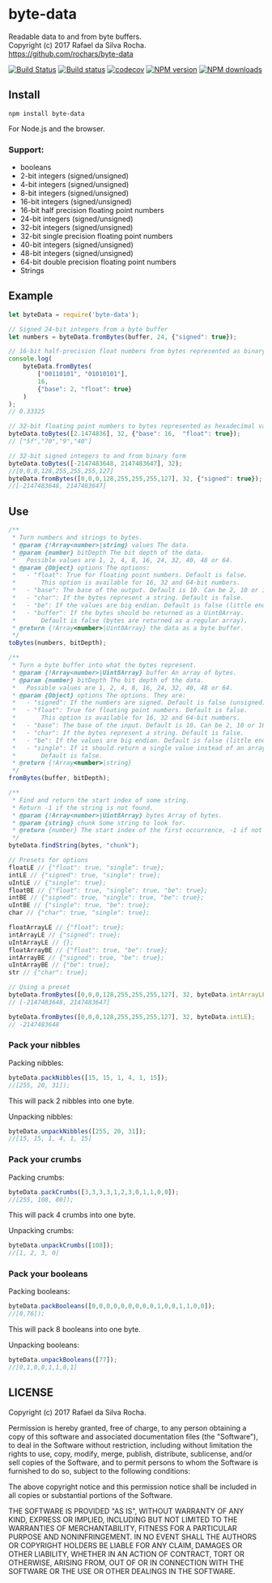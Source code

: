 # byte-data
Readable data to and from byte buffers.  
Copyright (c) 2017 Rafael da Silva Rocha.  
https://github.com/rochars/byte-data

[![Build Status](https://travis-ci.org/rochars/byte-data.svg?branch=master)](https://travis-ci.org/rochars/byte-data) [![Build status](https://ci.appveyor.com/api/projects/status/g2ellp44s7a0kvid?svg=true)](https://ci.appveyor.com/project/rochars/byte-data) [![codecov](https://codecov.io/gh/rochars/byte-data/branch/master/graph/badge.svg)](https://codecov.io/gh/rochars/byte-data) [![NPM version](https://img.shields.io/npm/v/byte-data.svg?style=flat)](https://www.npmjs.com/package/byte-data) [![NPM downloads](https://img.shields.io/npm/dm/byte-data.svg?style=flat)](https://www.npmjs.com/package/byte-data)

## Install
```
npm install byte-data
```

For Node.js and the browser.

### Support:
- booleans
- 2-bit integers (signed/unsigned)
- 4-bit integers (signed/unsigned)
- 8-bit integers (signed/unsigned)
- 16-bit integers (signed/unsigned)
- 16-bit half precision floating point numbers
- 24-bit integers (signed/unsigned)
- 32-bit integers (signed/unsigned)
- 32-bit single precision floating point numbers
- 40-bit integers (signed/unsigned)
- 48-bit integers (signed/unsigned)
- 64-bit double precision floating point numbers
- Strings

## Example
```javascript
let byteData = require('byte-data');

// Signed 24-bit integers from a byte buffer
let numbers = byteData.fromBytes(buffer, 24, {"signed": true});

// 16-bit half-precision float numbers from bytes represented as binary strings
console.log(
    byteData.fromBytes(
        ["00110101", "01010101"],
        16, 
        {"base": 2, "float": true}
    )
);
// 0.33325

// 32-bit floating point numbers to bytes represented as hexadecimal values
byteData.toBytes([2.1474836], 32, {"base": 16,  "float": true});
// ["5f","70","9","40"]

// 32-bit signed integers to and from binary form
byteData.toBytes([-2147483648, 2147483647], 32);
//[0,0,0,128,255,255,255,127]
byteData.fromBytes([0,0,0,128,255,255,255,127], 32, {"signed": true});
//[-2147483648, 2147483647]
```

## Use
```javascript
/**
 * Turn numbers and strings to bytes.
 * @param {!Array<number>|string} values The data.
 * @param {number} bitDepth The bit depth of the data.
 *   Possible values are 1, 2, 4, 8, 16, 24, 32, 40, 48 or 64.
 * @param {Object} options The options:
 *   - "float": True for floating point numbers. Default is false.
 *       This option is available for 16, 32 and 64-bit numbers.
 *   - "base": The base of the output. Default is 10. Can be 2, 10 or 16.
 *   - "char": If the bytes represent a string. Default is false.
 *   - "be": If the values are big endian. Default is false (little endian).
 *   - "buffer": If the bytes should be returned as a Uint8Array.
 *       Default is false (bytes are returned as a regular array).
 * @return {!Array<number>|Uint8Array} the data as a byte buffer.
 */
toBytes(numbers, bitDepth);

/**
 * Turn a byte buffer into what the bytes represent.
 * @param {!Array<number>|Uint8Array} buffer An array of bytes.
 * @param {number} bitDepth The bit depth of the data.
 *   Possible values are 1, 2, 4, 8, 16, 24, 32, 40, 48 or 64.
 * @param {Object} options The options. They are:
 *   - "signed": If the numbers are signed. Default is false (unsigned).
 *   - "float": True for floating point numbers. Default is false.
 *       This option is available for 16, 32 and 64-bit numbers.
 *   - "base": The base of the input. Default is 10. Can be 2, 10 or 16.
 *   - "char": If the bytes represent a string. Default is false.
 *   - "be": If the values are big endian. Default is false (little endian).
 *   - "single": If it should return a single value instead of an array.
 *       Default is false.
 * @return {!Array<number>|string}
 */
fromBytes(buffer, bitDepth);

/**
 * Find and return the start index of some string.
 * Return -1 if the string is not found.
 * @param {!Array<number>|Uint8Array} bytes Array of bytes.
 * @param {string} chunk Some string to look for.
 * @return {number} The start index of the first occurrence, -1 if not found
 */
byteData.findString(bytes, "chunk");

// Presets for options
floatLE // {"float": true, "single": true};
intLE // {"signed": true, "single": true};
uIntLE // {"single": true};
floatBE // {"float": true, "single": true, "be": true};
intBE // {"signed": true, "single": true, "be": true};
uIntBE // {"single": true, "be": true};
char // {"char": true, "single": true};

floatArrayLE // {"float": true};
intArrayLE // {"signed": true};
uIntArrayLE // {};
floatArrayBE // {"float": true, "be": true};
intArrayBE // {"signed": true, "be": true};
uIntArrayBE // {"be": true};
str // {"char": true};

// Using a preset
byteData.fromBytes([0,0,0,128,255,255,255,127], 32, byteData.intArrayLE);
// [-2147483648, 2147483647]

byteData.fromBytes([0,0,0,128,255,255,255,127], 32, byteData.intLE);
// -2147483648
```

### Pack your nibbles
Packing nibbles:
```javascript
byteData.packNibbles([15, 15, 1, 4, 1, 15]);
//[255, 20, 31]);
```
This will pack 2 nibbles into one byte.

Unpacking nibbles:
```javascript
byteData.unpackNibbles([255, 20, 31]);
//[15, 15, 1, 4, 1, 15]
```

### Pack your crumbs
Packing crumbs:
```javascript
byteData.packCrumbs([3,3,3,3,1,2,3,0,1,1,0,0]);
//[255, 108, 80]);
```
This will pack 4 crumbs into one byte.

Unpacking crumbs:
```javascript
byteData.unpackCrumbs([108]);
//[1, 2, 3, 0]
```

### Pack your booleans
Packing booleans:
```javascript
byteData.packBooleans([0,0,0,0,0,0,0,0,0,1,0,0,1,1,0,0]);
//[0,76]);
```
This will pack 8 booleans into one byte.

Unpacking booleans:
```javascript
byteData.unpackBooleans([77]);
//[0,1,0,0,1,1,0,1]
```

## LICENSE
Copyright (c) 2017 Rafael da Silva Rocha.

Permission is hereby granted, free of charge, to any person obtaining
a copy of this software and associated documentation files (the
"Software"), to deal in the Software without restriction, including
without limitation the rights to use, copy, modify, merge, publish,
distribute, sublicense, and/or sell copies of the Software, and to
permit persons to whom the Software is furnished to do so, subject to
the following conditions:

The above copyright notice and this permission notice shall be
included in all copies or substantial portions of the Software.

THE SOFTWARE IS PROVIDED "AS IS", WITHOUT WARRANTY OF ANY KIND,
EXPRESS OR IMPLIED, INCLUDING BUT NOT LIMITED TO THE WARRANTIES OF
MERCHANTABILITY, FITNESS FOR A PARTICULAR PURPOSE AND
NONINFRINGEMENT. IN NO EVENT SHALL THE AUTHORS OR COPYRIGHT HOLDERS BE
LIABLE FOR ANY CLAIM, DAMAGES OR OTHER LIABILITY, WHETHER IN AN ACTION
OF CONTRACT, TORT OR OTHERWISE, ARISING FROM, OUT OF OR IN CONNECTION
WITH THE SOFTWARE OR THE USE OR OTHER DEALINGS IN THE SOFTWARE.
